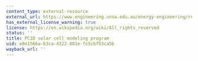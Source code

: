 ```yaml
---
content_type: external-resource
external_url: https://www.engineering.unsw.edu.au/energy-engineering/research/software-data-links/pc1d-software-for-modelling-a-solar-cell
has_external_license_warning: true
license: https://en.wikipedia.org/wiki/All_rights_reserved
status: ''
title: PC1D solar cell modeling program
uid: e0e1566a-b3ca-4522-801e-fc5cbf53ca5b
wayback_url: ''
---
```

